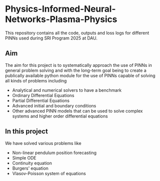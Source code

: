 # Physics-Informed-Neural-Networks-Plasma-Physics
This repository contains all the code, outputs and loss logs for different PINNs used during SRI Program 2025 at DAU. 

## Aim 
The aim for this project is to systematically approach the use of PINNs in general problem solving and with the long-term goal being to create a publically available python module for the use of PINNs capable of solving all kinds of problems including 
- Analytical and numerical solvers to have a benchmark
- Ordinary Differential Equations
- Partial Differential Equations
- Advanced initial and boundary conditions
- Other advanced PINN models that can be used to solve complex systems and higher order differential equations

## In this project 
We have solved various problems like 
- Non-linear pendulum position forecasting
- Simple ODE
- Continuity equation
- Burgers' equation
- Vlasov-Poisson system of equations
